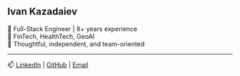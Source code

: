 ## Ivan Kazadaiev

🎯 Full-Stack Engineer | 8+ years experience  
🏥 FinTech, HealthTech, GeoAI  
🤝 Thoughtful, independent, and team-oriented  

---

📫 [LinkedIn](https://www.linkedin.com/in/ivan-kazadaiev-0b5ba112b/) | [GitHub](https://github.com/evankazadaiev) | [Email](mailto:ivankazadaev21@gmail.com)

